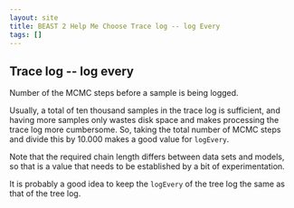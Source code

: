 ```yaml
---
layout: site
title: BEAST 2 Help Me Choose Trace log -- log Every
tags: []
---
```


## Trace log -- log every

Number of the MCMC steps before a sample is being logged.

Usually, a total of ten thousand samples in the trace log is sufficient, and having more samples only wastes disk space and makes processing the trace log more cumbersome. So,  taking the total number of MCMC steps and divide this by 10.000 makes a good value for `logEvery`.

Note that the required chain length differs between data sets and models, so that is a value that needs to be established by a bit of experimentation. 

It is probably a good idea to keep the `logEvery` of the tree log the same as that of the tree log.